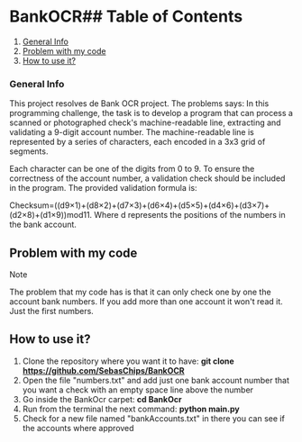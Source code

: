 # BankOCR## Table of Contents
1. [General Info](#general-info)
2. [Problem with my code](#mycodesucks)
3. [How to use it?](#operation)

### General Info
This project resolves de Bank OCR project. The problems says:
In this programming challenge, the task is to develop a program that can process a scanned or photographed check's machine-readable line, extracting and validating a 9-digit account number. The machine-readable line is represented by a series of characters, each encoded in a 3x3 grid of segments.

Each character can be one of the digits from 0 to 9. To ensure the correctness of the account number, a validation check should be included in the program. The provided validation formula is:

Checksum=((d9×1)+(d8×2)+(d7×3)+(d6×4)+(d5×5)+(d4×6)+(d3×7)+(d2×8)+(d1×9))mod11. Where d represents the positions of the numbers in the bank account.
## Problem with my code
> [!NOTE]
> The problem that my code has is that it can only check one by one the account bank numbers. If you add more than one account it won't read it. Just the first numbers.
## How to use it?
1. Clone the repository where you want it to have: **git clone https://github.com/SebasChips/BankOCR**
2. Open the file "numbers.txt" and add just one bank account number that you want a check with an empty space line above the number
3. Go inside the BankOcr carpet: **cd BankOcr**
4. Run from the terminal the next command: **python main.py**
5. Check for a new file named "bankAccounts.txt" in there you can see if the accounts where approved
